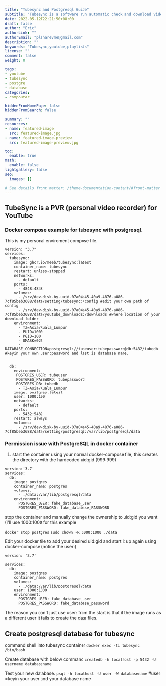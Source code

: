 ```yaml
---
title: "Tubesync and Postgresql Guide"
subtitle: "Tubesync is a software run automatic check and download video from youtube playlists"
date: 2022-05-12T22:21:50+08:00
draft: false
author: "Eric"
authorLink: ""
authorEmail: "plsharevme@gmail.com"
description: ""
keywords: "Tubesync,youtube,playlists"
license: ""
comment: false
weight: 0

tags:
- youtube
- tubesync
- postgre
- database
categories:
- compouter

hiddenFromHomePage: false
hiddenFromSearch: false

summary: ""
resources:
- name: featured-image
  src: featured-image.jpg
- name: featured-image-preview
  src: featured-image-preview.jpg

toc:
  enable: true
math:
  enable: false
lightgallery: false
seo:
  images: []

# See details front matter: /theme-documentation-content/#front-matter
---
```


<!--more-->

## TubeSync is a PVR (personal video recorder) for YouTube

### Docker compose example for tubesync with postgresql.

This is my personal enviroment compose file.

```
version: "3.7"
services:
  tubesync:
    image: ghcr.io/meeb/tubesync:latest
    container_name: tubesync
    restart: unless-stopped
    networks:
      - default
    ports:
      - 4848:4848
    volumes:
      - /srv/dev-disk-by-uuid-07a04a45-40a9-4876-a086-7cf85beb3688/data/setting/tubesync:/config #edit your own path of config
      - /srv/dev-disk-by-uuid-07a04a45-40a9-4876-a086-7cf85beb3688/data/youtube_downloads:/downloads #where location of your download folder
    environment:
      - TZ=Asia/Kuala_Lumpur
      - PUID=1000
      - PGID=100
      - UMASK=022
      - DATABASE_CONNECTION=postgresql://tubeuser:tubepassword@db:5432/tubedb #keyin your own user:password and last is database name.


  db:
    environment:
     POSTGRES_USER: tubeuser
     POSTGRES_PASSWORD: tubepassword
     POSTGRES_DB: tubedb
      - TZ=Asia/Kuala_Lumpur
    image: postgres:latest
    user: 1000:100
    networks:
      - default
    ports:
      - 5432:5432
    restart: always
    volumes:
      - /srv/dev-disk-by-uuid-07a04a45-40a9-4876-a086-7cf85beb3688/data/setting/postgresql:/var/lib/postgresql/data
```

### Permission issue with PostgreSQL in docker container
  
1. start the container using your normal docker-compose file, this creates the directory with the hardcoded uid:gid (999:999)

```
version:'3.7'
services:
  db:
    image: postgres
    container_name: postgres
    volumes:
      - ./data:/var/lib/postgresql/data
    environment:
      POSTGRES_USER: fake_database_user
      POSTGRES_PASSWORD: fake_database_PASSWORD
 ```     
      
stop the container and manually change the ownership to uid:gid you want (I'll use 1000:1000 for this example

`docker stop postgres`
`sudo chown -R 1000:1000 ./data `

Edit your docker file to add your desired uid:gid and start it up again using docker-compose (notice the user:)
```
version: '3.7'

services:
  db:
    image: postgres
    container_name: postgres
    volumes:
      - ./data:/var/lib/postgresql/data
    user: 1000:1000
    environment:
      POSTGRES_USER: fake_database_user
      POSTGRES_PASSWORD: fake_database_password
 ```     
The reason you can't just use user: from the start is that if the image runs as a different user it fails to create the data files.

## Create postgresql database for tubesync

command shell into tubesync container
`docker exec -ti tubesync /bin/bash`

Create database with below command
`createdb -h localhost -p 5432 -U username databasename`

Test your new database.
`psql -h localhost -U user -W databasename`  #user =keyin your user and your database name 
